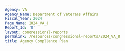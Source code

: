 ```yaml
---
Agency: VA
Agency_Name: Department of Veterans Affairs
Fiscal_Year: 2024
Page_Name: 2024_VA_8
Report_Id: '8'
layout: congressional-reports
permalink: /resources/congressional-reports/2024_VA_8
title: Agency Compliance Plan
---
```

